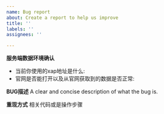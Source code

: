 ```yaml
---
name: Bug report
about: Create a report to help us improve
title: ''
labels: ''
assignees: ''

---
```


**服务端数据环境确认**
- 当前你使用的xap地址是什么:
- 官网是否能打开以及从官网获取到的数据是否正常:

**BUG描述**
A clear and concise description of what the bug is.

**重现方式**
相关代码或是操作步骤
